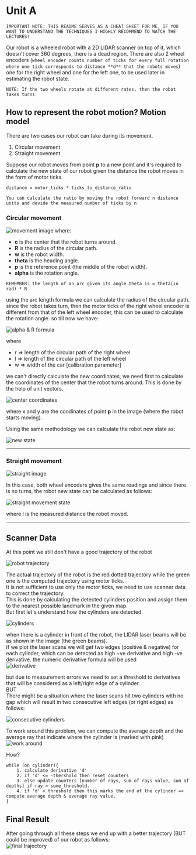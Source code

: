 # Unit A
`IMPORTANT NOTE: THIS README SERVES AS A CHEAT SHEET FOR ME, IF YOU WANT TO UNDERSTAND THE TECHNIQUES I HIGHLY RECOMMEND TO WATCH THE LECTURES!`  

Our robot is a wheeled robot with a 2D LIDAR scanner on top of it, which doesn't cover 360 degrees, there is a dead region.
There are also 2 wheel encoders (`wheel encoder counts number of ticks for every full rotation where one tick corresponds to distance **d** that the robots moves`) one for the right wheel and one for the left one, to be used later in estimating the robot state.  

`NOTE: If the two wheels rotate at different rates, then the robot takes turns`

## How to represent the robot motion? Motion model
There are two cases our robot can take during its movement.
1. Circular movement
2. Straight movement

Suppose our robot moves from point **p** to a new point and it's required to calculate the new state of our robot given the distance the robot moves in the form of motor ticks.
```
distance = motor_ticks * ticks_to_distance_ratio
```
`You can calculate the ratio by moving the robot forward n distance units and devide the measured number of ticks by n`
### Circular movement
![movement image](./assets/circular_move.png)
where:
* **c** is the center that the robot turns around.
* **R** is the radius of the circular path.
* **w** is the robot width.
* **theta** is the heading angle.
* **p** is the reference point (the middle of the robot width).
* **alpha** is the rotation angle.  

`REMEMBER: the length of an arc given its angle theta is = theta(in rad) * R`

using the arc length formula we can calculate the radius of the circular path.  
since the robot takes turn, then the motor ticks of the right wheel encoder is different from that of the left wheel encoder, this can be used to calculate the rotation angle.
so till now we have:  

![alpha & R formula](assets/alpha_R.png)  

where 
- r ⇒ length of the circular path of the right wheel
- l ⇒ length of the circular path of the left wheel
- w ⇒ width of the car [calibration parameter]  

we can't directly calculate the new coordinates, we need first to calculate the coordinates of the center that the robot turns around. This is done by the help of unit vectors.  

![center coordinates](assets/center.png)  

where x and y are the coodinates of point **p** in the image (where the robot starts moving).

Using the same methodology we can calculate the robot new state as:  

![new state](assets/new_state.png)

---
### Straight movement
![straight image](assets/straight.png)  

In this case, both wheel encoders gives the same readings and since there is no turns, the robot new state can be calculated as follows:  

![straight movement state](assets/straight_state.png)  

where l is the measured distance the robot moved.

---
## Scanner Data

At this point we still don't have a good trajectory of the robot  

![robot trajectory](./assets/trajectory.png)  

The actual trajectory of the robot is the red dotted trajectory while the green one is the computed trajectory using motor ticks.  
It is not sufficient to use only the motor ticks, we need to use scanner data to correct the trajectory.  
This is done by calculating the detected cylinders position and assign them to the nearest possible landmark in the given map.  
But first let's understand how the cylinders are detected.  

![cylinders](assets/cylinders.png)  

when there is a cylinder in front of the robot, the LIDAR laser beams will be as shown in the image (the green beams).  
If we plot the laser scans we will get two edges (positive & negative) for each cylinder, which can be detected as high +ve derivative and high -ve derivative. the numeric derivative formula will be used   
![derivative](assets/derivative.png)  

but due to measurement errors we need to set a threshold to derivatives that will be considered as a left/right edge of a cylinder.  
BUT  
There might be a situation where the laser scans hit two cylinders with no gap which will result in two consecutive left edges (or right edges) as follows:  

![consecutive cylinders](assets/consecutive_cylinders.png)  

To work around this problem, we can compute the average depth and the average ray that indicate where the cylinder is (marked with pink)  
![work around](assets/workaround.png)   

How?
```
while (on cylinder){
    1. calculate derivative 'd'
    2. if 'd' <= -thershold then reset counters
    3. else update counters [number of rays, sum of rays value, sum of depths] if ray > some_threshold.
    4. if 'd' > threshold then this marks the end of the cylinder => compute average depth & average ray value.
}
```

## Final Result
After going through all these steps we end up with a better trajectory (BUT could be improved) of our robot as follows:  
![final trajectory](assets/final_trajectory.png)
